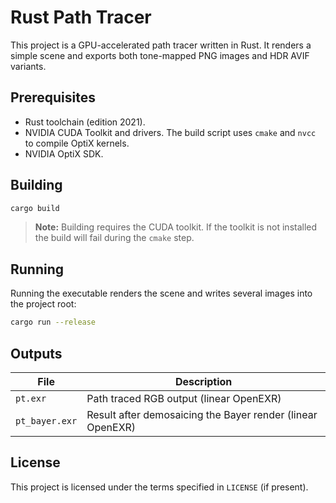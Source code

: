 # Rust Path Tracer

This project is a GPU-accelerated path tracer written in Rust. It renders a simple scene and exports both tone-mapped PNG images and HDR AVIF variants.

## Prerequisites

- Rust toolchain (edition 2021).
- NVIDIA CUDA Toolkit and drivers. The build script uses `cmake` and `nvcc` to compile OptiX kernels.
- NVIDIA OptiX SDK.

## Building

```bash
cargo build
```

> **Note:** Building requires the CUDA toolkit. If the toolkit is not installed the build will fail during the `cmake` step.

## Running

Running the executable renders the scene and writes several images into the project root:

```bash
cargo run --release
```

## Outputs

| File | Description |
|------|-------------|
| `pt.exr` | Path traced RGB output (linear OpenEXR) |
| `pt_bayer.exr` | Result after demosaicing the Bayer render (linear OpenEXR) |

## License

This project is licensed under the terms specified in `LICENSE` (if present).
